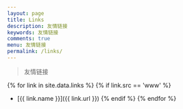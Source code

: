 ```yaml
---
layout: page
title: Links
description: 友情链接
keywords: 友情链接
comments: true
menu: 友情链接
permalink: /links/
---
```


> 友情链接

{% for link in site.data.links %}
  {% if link.src == 'www' %}
* [{{ link.name }}]({{ link.url }})
  {% endif %}
{% endfor %}
